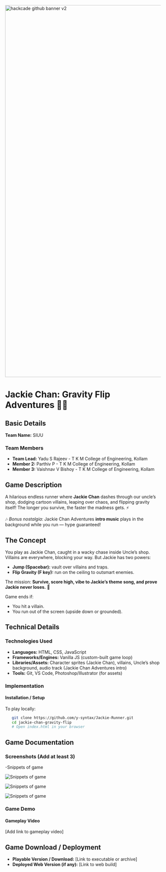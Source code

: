 <img width="3188" height="1202" alt="hackcade github banner v2" src="https://github.com/user-attachments/assets/0c4c3dcb-c5f7-46e7-965d-e4571edb09e9" />

# Jackie Chan: Gravity Flip Adventures 🥋🌀

## Basic Details

**Team Name:** SIUU  

### Team Members
- **Team Lead:** Yadu S Rajeev - T K M College of Engineering, Kollam
- **Member 2:** Parthiv P - T K M College of Engineering, Kollam
- **Member 3:** Vaishnav V Bishoy - T K M College of Engineering, Kollam

## Game Description
A hilarious endless runner where **Jackie Chan** dashes through our uncle’s shop, dodging cartoon villains, leaping over chaos, and flipping gravity itself! The longer you survive, the faster the madness gets. ⚡  

🎶 *Bonus nostalgia*: Jackie Chan Adventures **intro music** plays in the background while you run — hype guaranteed!  

## The Concept
You play as Jackie Chan, caught in a wacky chase inside Uncle’s shop. Villains are everywhere, blocking your way. But Jackie has two powers:  

- **Jump (Spacebar):** vault over villains and traps.  
- **Flip Gravity (F key):** run on the ceiling to outsmart enemies.  

The mission: **Survive, score high, vibe to Jackie’s theme song, and prove Jackie never loses.** 🐉  

Game ends if:  
- You hit a villain.  
- You run out of the screen (upside down or grounded).  

## Technical Details

### Technologies Used
- **Languages:** HTML, CSS, JavaScript  
- **Frameworks/Engines:** Vanilla JS (custom-built game loop)  
- **Libraries/Assets:** Character sprites (Jackie Chan), villains, Uncle’s shop background, audio track (Jackie Chan Adventures intro)  
- **Tools:** Git, VS Code, Photoshop/Illustrator (for assets)  

### Implementation

#### Installation / Setup
To play locally:

```bash
   git clone https://github.com/y-syntax/Jackie-Runner.git
   cd jackie-chan-gravity-flip
   # Open index.html in your browser
```

## Game Documentation

### Screenshots (Add at least 3)

-Snippets of game

![Snippets of game](images.png)  

![Snippets of game](images.png)  

![Snippets of game](images.png)   

### Game Demo

#### Gameplay Video
[Add link to gameplay video]  

## Game Download / Deployment
- **Playable Version / Download:** [Link to executable or archive]
- **Deployed Web Version (if any):** [Link to web build]

